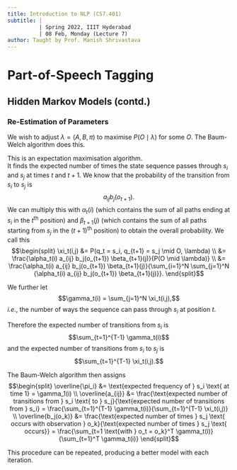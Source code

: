 ```yaml
---
title: Introduction to NLP (CS7.401)
subtitle: |
          | Spring 2022, IIIT Hyderabad
          | 08 Feb, Monday (Lecture 7)
author: Taught by Prof. Manish Shrivastava
---
```


# Part-of-Speech Tagging
## Hidden Markov Models (contd.)
### Re-Estimation of Parameters
We wish to adjust $\lambda = (A, B, \pi)$ to maximise $P(O \mid \lambda)$ for some $O$. The Baum-Welch algorithm does this.  

This is an expectation maximisation algorithm.  
It finds the expected number of times the state sequence passes through $s_i$ and $s_j$ at times $t$ and $t+1$. We know that the probability of the transition from $s_i$ to $s_j$ is
$$a_{ij} b_j(o_{t+1}).$$
We can multiply this with $\alpha_t(i)$ (which contains the sum of all paths ending at $s_i$ in the $t^\text{th}$ position) and $\beta_{t+1}(j)$ (which contains the sum of all paths starting from $s_j$ in the $(t+1)^\text{th}$ position) to obtain the overall probability. We call this
$$\begin{split}
\xi_t(i,j) &= P(q_t = s_i, q_{t+1} = s_j \mid O, \lambda) \\
&= \frac{\alpha_t(i) a_{ij} b_j(o_{t+1}) \beta_{t+1}(j)}{P(O \mid \lambda)} \\
&= \frac{\alpha_t(i) a_{ij} b_j(o_{t+1}) \beta_{t+1}(j)}{\sum_{i=1}^N \sum_{j=1}^N {\alpha_t(i) a_{ij} b_j(o_{t+1}) \beta_{t+1}(j)}}. \end{split}$$

We further let
$$\gamma_t(i) = \sum_{j=1}^N \xi_t(i,j),$$
*i.e.*, the number of ways the sequence can pass through $s_i$ at position $t$.  

Therefore the expected number of transitions from $s_i$ is
$$\sum_{t=1}^{T-1} \gamma_t(i)$$
and the expected number of transitions from $s_i$ to $s_j$ is
$$\sum_{t=1}^{T-1} \xi_t(i,j).$$

The Baum-Welch algorithm then assigns
$$\begin{split}
\overline{\pi_i} &= \text{expected frequency of } s_i \text{ at time 1} = \gamma_1(i) \\
\overline{a_{ij}} &= \frac{\text{expected number of transitions from } s_i \text{ to } s_j}{\text{expected number of transitions from } s_i} = \frac{\sum_{t=1}^{T-1} \gamma_t(i)}{\sum_{t=1}^{T-1} \xi_t(i,j)} \\
\overline{b_j(o_k)} &= \frac{\text{expected number of times } s_j \text{ occurs with observation } o_k}{\text{expected number of times } s_j \text{ occurs}} = \frac{\sum_{t=1 \text{with } o_t = o_k}^T \gamma_t(i)}{\sum_{t=1}^T \gamma_t(i)} \end{split}$$

This procedure can be repeated, producing a better model with each iteration.